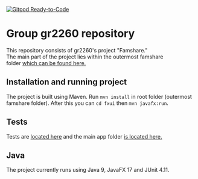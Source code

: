 [![Gitpod Ready-to-Code](https://img.shields.io/badge/Gitpod-Ready--to--Code-blue?logo=gitpod)](https://gitpod.stud.ntnu.no/#https://gitlab.stud.idi.ntnu.no/it1901/groups-2022/gr2260/gr2260) 

# Group gr2260 repository 
 This repository consists of gr2260's project "Famshare."  
 The main part of the project lies within the outermost famshare  
 folder [which can be found here.](https://gitlab.stud.idi.ntnu.no/it1901/groups-2022/gr2260/gr2260/-/tree/master/famshare)  

## Installation and running project
The project is built using Maven. 
Run `mvn install` in root folder (outermost famshare folder).
After this you can `cd fxui` then `mvn javafx:run`.

## Tests
 
 Tests are [located here](https://gitlab.stud.idi.ntnu.no/it1901/groups-2022/gr2260/gr2260/-/tree/master/famshare/src/test/java/gr2260/famshare/app) and the main app folder [is located here.](https://gitlab.stud.idi.ntnu.no/it1901/groups-2022/gr2260/gr2260/-/tree/master/famshare/src/main/java/gr2260/famshare/app)
## Java
The project currently runs using Java 9, JavaFX 17 and JUnit 4.11. 

